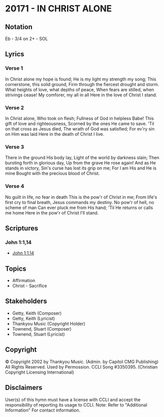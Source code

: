 # 20171 - IN CHRIST ALONE

## Notation

Eb - 3/4 on 2+ - SOL

## Lyrics

### Verse 1

In Christ alone my hope is found; He is my light my strength my song; This cornerstone, this solid ground, Firm through the fiercest drought and storm. What heights of love, what depths of peace, When fears are stilled, when strivings cease! My comforer, my all in all Here in the love of Christ I stand. 

### Verse 2

In Christ alone, Who took on flesh; Fullness of God in helpless Babe! This gift of love and righteousness, Scorned by the ones He came to save. 'Til on that cross as Jesus died, The wrath of God was satisfied; For ev'ry sin on Him was laid Here in the death of Christ I live. 

### Verse 3

There in the ground His body lay, Light of the world by darkness slain; Then bursting forth in glorious day, Up from the grave He rose again! And as He stands in victory, Sin's curse has lost its grip on me; For I am His and He is mine Bought with the precious blood of Christ. 

### Verse 4

No guilt in life, no fear in death This is the pow'r of Christ in me; From life's first cry to final breath, Jesus commands my destiny. No pow'r of hell, no scheme of  man Can ever pluck me from His hand; 'Til He returns or calls me home Here in the pow'r of Christ I'll stand. 


## Scriptures

### John 1:1,14

- [John 1:1,14](https://www.biblegateway.com/passage/?search=John%201%3A1%2C14)


## Topics

- Affirmation
- Christ - Sacrifice

## Stakeholders

- Getty, Keith (Composer)
- Getty, Keith (Lyricist)
- Thankyou Music (Copyright Holder)
- Townend, Stuart (Composer)
- Townend, Stuart (Lyricist)

## Copyright

© Copyright 2002 by Thankyou Music.  (Admin. by Capitol CMG Publishing) All Rights Reserved. Used by Permossion. CCLI Song #3350395.
(Christian Copyright Licensing International)

## Disclaimers

User(s) of this hymn must have a license with CCLI and accept the responsibility of reporting its usage to CCLI.
Note: Refer to "Additional Information" For contact information.

